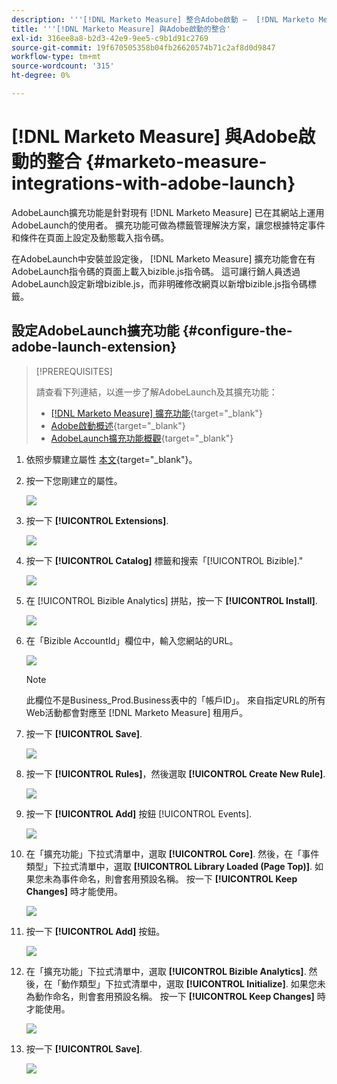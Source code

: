 ```yaml
---
description: '''[!DNL Marketo Measure] 整合Adobe啟動 —  [!DNL Marketo Measure]  — 產品檔案`'
title: '''[!DNL Marketo Measure] 與Adobe啟動的整合'
exl-id: 316ee8a8-b2d3-42e9-9ee5-c9b1d91c2769
source-git-commit: 19f670505358b04fb26620574b71c2af8d0d9847
workflow-type: tm+mt
source-wordcount: '315'
ht-degree: 0%

---
```


# [!DNL Marketo Measure] 與Adobe啟動的整合 {#marketo-measure-integrations-with-adobe-launch}

AdobeLaunch擴充功能是針對現有 [!DNL Marketo Measure] 已在其網站上運用AdobeLaunch的使用者。 擴充功能可做為標籤管理解決方案，讓您根據特定事件和條件在頁面上設定及動態載入指令碼。

在AdobeLaunch中安裝並設定後， [!DNL Marketo Measure] 擴充功能會在有AdobeLaunch指令碼的頁面上載入bizible.js指令碼。 這可讓行銷人員透過AdobeLaunch設定新增bizible.js，而非明確修改網頁以新增bizible.js指令碼標籤。

## 設定AdobeLaunch擴充功能 {#configure-the-adobe-launch-extension}

>[!PREREQUISITES]
>
>請查看下列連結，以進一步了解AdobeLaunch及其擴充功能：
>
>* [[!DNL Marketo Measure] 擴充功能](https://experienceleague.adobe.com/docs/experience-platform/destinations/catalog/email/bizible.html?lang=en#catalog){target=&quot;_blank&quot;}
>* [Adobe啟動概述](https://experienceleague.adobe.com/docs/launch-learn/implementing-in-websites-with-launch/index.html?lang=en#prerequisites){target=&quot;_blank&quot;}
>* [AdobeLaunch擴充功能概觀](https://experienceleague.adobe.com/docs/launch/using/extension-dev/overview.html?lang=en#extension-configuration){target=&quot;_blank&quot;}


1. 依照步驟建立屬性 [本文](https://experienceleague.adobe.com/docs/platform-learn/implement-in-websites/configure-tags/create-a-property.html?lang=en#go-to-the-data-collection-interface){target=&quot;_blank&quot;}。

1. 按一下您剛建立的屬性。

   ![](assets/marketo-measure-integrations-with-adobe-launch-1.png)

1. 按一下 **[!UICONTROL Extensions]**.

   ![](assets/marketo-measure-integrations-with-adobe-launch-2.png)

1. 按一下 **[!UICONTROL Catalog]** 標籤和搜索「[!UICONTROL Bizible].&quot;

   ![](assets/marketo-measure-integrations-with-adobe-launch-3.png)

1. 在 [!UICONTROL Bizible Analytics] 拼貼，按一下 **[!UICONTROL Install]**.

   ![](assets/marketo-measure-integrations-with-adobe-launch-4.png)

1. 在「Bizible AccountId」欄位中，輸入您網站的URL。

   ![](assets/marketo-measure-integrations-with-adobe-launch-5.png)

   >[!NOTE]
   >
   >此欄位不是Business_Prod.Business表中的「帳戶ID」。 來自指定URL的所有Web活動都會對應至 [!DNL Marketo Measure] 租用戶。

1. 按一下 **[!UICONTROL Save]**.

   ![](assets/marketo-measure-integrations-with-adobe-launch-6.png)

1. 按一下 **[!UICONTROL Rules]**，然後選取 **[!UICONTROL Create New Rule]**.

   ![](assets/marketo-measure-integrations-with-adobe-launch-7.png)

1. 按一下 **[!UICONTROL Add]** 按鈕 [!UICONTROL Events].

   ![](assets/marketo-measure-integrations-with-adobe-launch-8.png)

1. 在「擴充功能」下拉式清單中，選取 **[!UICONTROL Core]**. 然後，在「事件類型」下拉式清單中，選取 **[!UICONTROL Library Loaded (Page Top)]**. 如果您未為事件命名，則會套用預設名稱。 按一下 **[!UICONTROL Keep Changes]** 時才能使用。

   ![](assets/marketo-measure-integrations-with-adobe-launch-9.png)

1. 按一下 **[!UICONTROL Add]** 按鈕。

   ![](assets/marketo-measure-integrations-with-adobe-launch-10.png)

1. 在「擴充功能」下拉式清單中，選取 **[!UICONTROL Bizible Analytics]**. 然後，在「動作類型」下拉式清單中，選取 **[!UICONTROL Initialize]**. 如果您未為動作命名，則會套用預設名稱。 按一下 **[!UICONTROL Keep Changes]** 時才能使用。

   ![](assets/marketo-measure-integrations-with-adobe-launch-11.png)

1. 按一下 **[!UICONTROL Save]**.

   ![](assets/marketo-measure-integrations-with-adobe-launch-12.png)
